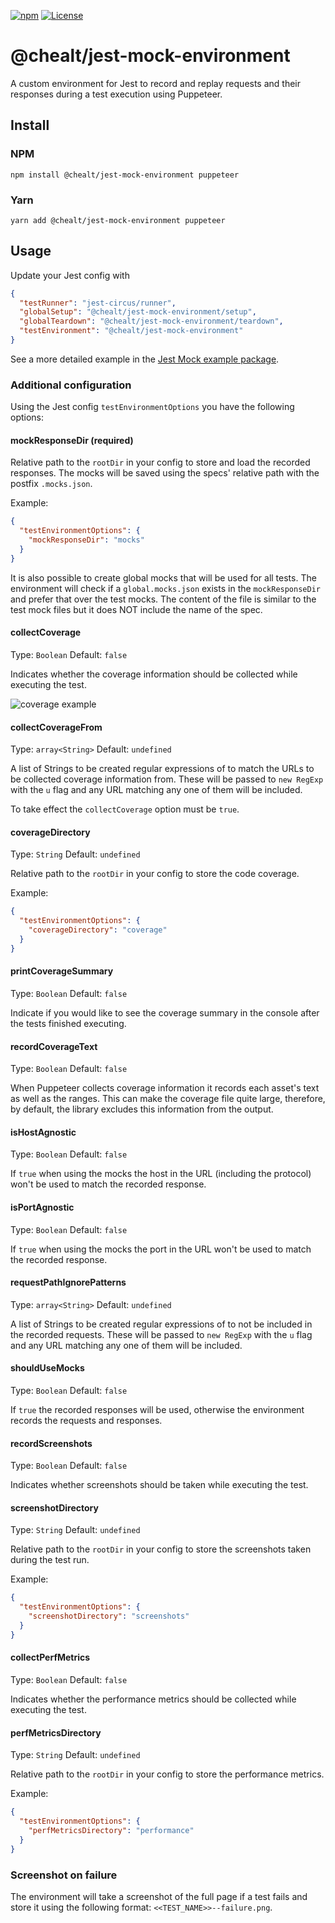 [![npm](https://img.shields.io/npm/v/@chealt/jest-mock-environment.svg)](http://npm.im/@chealt/jest-mock-environment)
[![License](https://img.shields.io/npm/l/@chealt/jest-mock-environment.svg)](/LICENSE)
# @chealt/jest-mock-environment

A custom environment for Jest to record and replay requests and their responses during a test execution using Puppeteer.

## Install

### NPM

```
npm install @chealt/jest-mock-environment puppeteer
```

### Yarn

```
yarn add @chealt/jest-mock-environment puppeteer
```

## Usage

Update your Jest config with

```json
{
  "testRunner": "jest-circus/runner",
  "globalSetup": "@chealt/jest-mock-environment/setup",
  "globalTeardown": "@chealt/jest-mock-environment/teardown",
  "testEnvironment": "@chealt/jest-mock-environment"
}
```

See a more detailed example in the [Jest Mock example package](https://github.com/chealt/chealt/tree/main/packages/jest-mock-example).

### Additional configuration

Using the Jest config `testEnvironmentOptions` you have the following options:

#### mockResponseDir (required)

Relative path to the `rootDir` in your config to store and load the recorded responses.
The mocks will be saved using the specs' relative path with the postfix `.mocks.json`.

Example:

```json
{
  "testEnvironmentOptions": {
    "mockResponseDir": "mocks"
  }
}
```

It is also possible to create global mocks that will be used for all tests. The environment will check if a `global.mocks.json` exists in the `mockResponseDir` and prefer that over the test mocks. The content of the file is similar to the test mock files but it does NOT include the name of the spec.

#### collectCoverage

Type: `Boolean`
Default: `false`

Indicates whether the coverage information should be collected while executing the test.

![coverage example](https://github.com/chealt/chealt/blob/main/packages/jest-mock-environment/docs/coverage/coverage-example-screenshot.png)

#### collectCoverageFrom

Type: `array<String>`
Default: `undefined`

A list of Strings to be created regular expressions of to match the URLs to be collected coverage information from. These will be passed to `new RegExp` with the `u` flag and any URL matching any one of them will be included.

To take effect the `collectCoverage` option must be `true`.

#### coverageDirectory

Type: `String`
Default: `undefined`

Relative path to the `rootDir` in your config to store the code coverage.

Example:

```json
{
  "testEnvironmentOptions": {
    "coverageDirectory": "coverage"
  }
}
```

#### printCoverageSummary

Type: `Boolean`
Default: `false`

Indicate if you would like to see the coverage summary in the console after the tests finished executing.

#### recordCoverageText

Type: `Boolean`
Default: `false`

When Puppeteer collects coverage information it records each asset's text as well as the ranges. This can make the coverage file quite large, therefore, by default, the library excludes this information from the output.

#### isHostAgnostic

Type: `Boolean`
Default: `false`

If `true` when using the mocks the host in the URL (including the protocol) won't be used to match the recorded response.

#### isPortAgnostic

Type: `Boolean`
Default: `false`

If `true` when using the mocks the port in the URL won't be used to match the recorded response.

#### requestPathIgnorePatterns

Type: `array<String>`
Default: `undefined`

A list of Strings to be created regular expressions of to not be included in the recorded requests. These will be passed to `new RegExp` with the `u` flag and any URL matching any one of them will be included.
#### shouldUseMocks

Type: `Boolean`
Default: `false`

If `true` the recorded responses will be used, otherwise the environment records the requests and responses.

#### recordScreenshots

Type: `Boolean`
Default: `false`

Indicates whether screenshots should be taken while executing the test.

#### screenshotDirectory

Type: `String`
Default: `undefined`

Relative path to the `rootDir` in your config to store the screenshots taken during the test run.

Example:

```json
{
  "testEnvironmentOptions": {
    "screenshotDirectory": "screenshots"
  }
}
```

#### collectPerfMetrics

Type: `Boolean`
Default: `false`

Indicates whether the performance metrics should be collected while executing the test.

#### perfMetricsDirectory

Type: `String`
Default: `undefined`

Relative path to the `rootDir` in your config to store the performance metrics.

Example:

```json
{
  "testEnvironmentOptions": {
    "perfMetricsDirectory": "performance"
  }
}
```

### Screenshot on failure

The environment will take a screenshot of the full page if a test fails and store it using the following format: `<<TEST_NAME>>--failure.png`.
